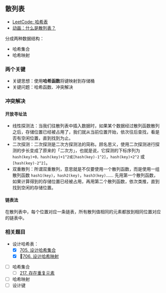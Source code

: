 ## 散列表

- [LeetCode: 哈希表](https://leetcode-cn.com/explore/learn/card/hash-table/)
- [动画：什么是散列表？](https://juejin.im/post/5c32a4c2f265da611b58823a#heading-10)

分成两种数据结构：

- 哈希集合
- 哈希映射

### 两个关键

- 关键思想：使用**哈希函数**将键映射到存储桶
- 关键问题：哈希函数、冲突解决

### 冲突解决

#### 开放寻址法

- 线性探测法：当我们往散列表中插入数据时，如果某个数据经过散列函数散列之后，存储位置已经被占用了，我们就从当前位置开始，依次往后查找，看是否有空闲位置，直到找到为止。
- 二次探测：二次探测是二次方探测法的简称。顾名思义，使用二次探测进行探测的步长变成了原来的「二次方」，也就是说，它探测的下标序列为 `hash(key)+0，hash(key)+1^2或[hash(key)-1^2]`，`hash(key)+2^2` 或 `[hash(key)-2^2]`。
- 双重散列：所谓双重散列，意思就是不仅要使用一个散列函数，而是使用一组散列函数 `hash1(key)`，`hash2(key)`，`hash3(key)`…… 先用第一个散列函数，如果计算得到的存储位置已经被占用，再用第二个散列函数，依次类推，直到找到空闲的存储位置。

#### 链表法

在散列表中，每个位置对应一条链表，所有散列值相同的元素都放到相同位置对应的链表中。

### 相关题目

- 设计哈希表：
  - [x] [705. 设计哈希集合](https://leetcode-cn.com/problems/design-hashset/)
  - [x] 🤔[706. 设计哈希映射](https://leetcode-cn.com/problems/design-hashmap/)
- [ ] 哈希集合
  - [ ] [217. 存在重复元素](https://leetcode-cn.com/problems/contains-duplicate/)
- [ ] 哈希映射
- [ ] 设计键